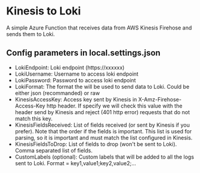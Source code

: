 # Kinesis to Loki
A simple Azure Function that receives data from AWS Kinesis Firehose and sends them to Loki.

## Config parameters in local.settings.json

- LokiEndpoint: Loki endpoint (https://xxxxxx)
- LokiUsername: Username to access loki endpoint
- LokiPassword: Password to access loki endpoint
- LokiFormat: The format the will be used to send data to Loki. Could be either json (recommanded) or raw
- KinesisAccessKey: Access key sent by Kinesis in X-Amz-Firehose-Access-Key http header. If specify we will check this value with the header send by Kinesis and reject (401 http error) requests that do not match this key.
- KinesisFieldsReceived: List of fields received (or sent by Kinesis if you prefer). Note that the order if the fields is important. This list is used for parsing, so it is important and must match the list configured in Kinesis.
- KinesisFieldsToDrop: List of fields to drop (won't be sent to Loki). Comma separated list of fields.
- CustomLabels (optional): Custom labels that will be added to all the logs sent to Loki. Format = key1,value1;key2,value2;...